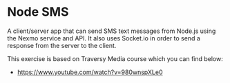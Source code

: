 # Node SMS

A client/server app that can send SMS text messages from Node.js using the Nexmo service and API. It also uses Socket.io in order to send a response from the server to the client.

This exercise is based on Traversy Media course which you can find below:

- https://www.youtube.com/watch?v=980wnspXLe0
